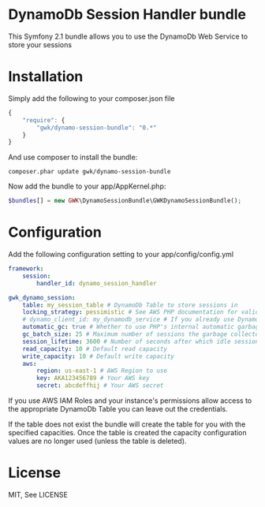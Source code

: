 # DynamoDb Session Handler bundle #

This Symfony 2.1 bundle allows you to use the DynamoDb Web Service to store your sessions

Installation
============

Simply add the following to your composer.json file

```js
{
    "require": {
        "gwk/dynamo-session-bundle": "0.*"
    }
}
```

And use composer to install the bundle:
```
composer.phar update gwk/dynamo-session-bundle
```

Now add the bundle to your app/AppKernel.php:

```php
$bundles[] = new GWK\DynamoSessionBundle\GWKDynamoSessionBundle();
```

Configuration
=============

Add the following configuration setting to your app/config/config.yml

```yaml
framework:
    session:
        handler_id: dynamo_session_handler

gwk_dynamo_session:
    table: my_session_table # DynamoDb Table to store sessions in
    locking_strategy: pessimistic # See AWS PHP documentation for valid values
    # dynamo_client_id: my_dynamodb_service # If you already use DynamoDb and you have a AWS\DynamoDb\DynamoDbClient service, you can make the session handler use it
    automatic_gc: true # Whether to use PHP's internal automatic garbage collection. The AWS sdk doesn't recommend it but doesn't explain why
    gc_batch_size: 25 # Maximum number of sessions the garbage collector deletes when garbage collection is started (manually or automatic)
    session_lifetime: 3600 # Number of seconds after which idle sessions should be garbage collected
    read_capacity: 10 # Default read capacity
    write_capacity: 10 # Default write capacity
    aws:
        region: us-east-1 # AWS Region to use
        key: AKA123456789 # Your AWS key
        secret: abcdeffhij # Your AWS secret
```

If you use AWS IAM Roles and your instance's permissions allow access to the appropriate DynamoDb Table you can leave out the credentials.

If the table does not exist the bundle will create the table for you with the specified capacities. Once the table is created the capacity configuration values are no longer used (unless the table is deleted).

License
=======

MIT, See LICENSE

